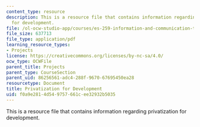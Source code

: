 ```yaml
---
content_type: resource
description: This is a resource file that contains information regarding privatization
  for development.
file: /ol-ocw-studio-app/courses/es-259-information-and-communication-technology-in-africa-spring-2006/f0a9e2814d549757661cee32932b5035_MITES_259S06_Brobbery.pdf
file_size: 637713
file_type: application/pdf
learning_resource_types:
- Projects
license: https://creativecommons.org/licenses/by-nc-sa/4.0/
ocw_type: OCWFile
parent_title: Projects
parent_type: CourseSection
parent_uid: 86256561-adc4-288f-9670-67695450ea28
resourcetype: Document
title: Privatization for Development
uid: f0a9e281-4d54-9757-661c-ee32932b5035
---
```

This is a resource file that contains information regarding privatization for development.